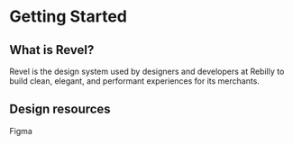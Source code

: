 # Getting Started

## What is Revel?
Revel is the design system used by designers and developers at Rebilly to build clean, elegant, and performant experiences for its merchants.

## Design resources
Figma <Badge type="warning" text="WIP" />